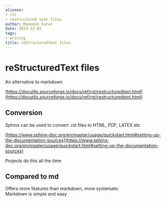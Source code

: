 ```yaml
---
aliases:
- rst
- restructured text files
author: Maneesh Sutar
date: 2023-12-02
tags:
- writing
title: reStructuredText files
---
```


# reStructuredText files

An alternative to markdown

[https://docutils.sourceforge.io/docs/ref/rst/restructuredtext.html](https://docutils.sourceforge.io/docs/ref/rst/restructuredtext.html)

## Conversion

Sphinx can be used to convert .rst files to HTML, PDF, LATEX etc

[https://www.sphinx-doc.org/en/master/usage/quickstart.html#setting-up-the-documentation-sources](https://www.sphinx-doc.org/en/master/usage/quickstart.html#setting-up-the-documentation-sources)

Projects do this all the time

## Compared to md

Offers more features than markdown, more systematic  
Markdown is simple and easy
